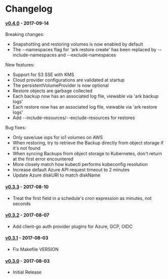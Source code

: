 # Changelog

#### [v0.4.0](https://github.com/heptio/ark/tree/v0.4.0) - 2017-09-14
Breaking changes:
  * Snapshotting and restoring volumes is now enabled by default
  * The --namespaces flag for 'ark restore create' has been replaced by --include-namespaces and
    --exclude-namespaces

New features:
  * Support for S3 SSE with KMS
  * Cloud provider configurations are validated at startup
  * The persistentVolumeProvider is now optional
  * Restore objects are garbage collected
  * Each backup now has an associated log file, viewable via 'ark backup logs'
  * Each restore now has an associated log file, viewable via 'ark restore logs'
  * Add --include-resources/--exclude-resources for restores

Bug fixes:
  * Only save/use iops for io1 volumes on AWS
  * When restoring, try to retrieve the Backup directly from object storage if it's not found
  * When syncing Backups from object storage to Kubernetes, don't return at the first error
    encountered
  * More closely match how kubectl performs kubeconfig resolution
  * Increase default Azure API request timeout to 2 minutes
  * Update Azure diskURI to match diskName

#### [v0.3.3](https://github.com/heptio/ark/tree/v0.3.3) - 2017-08-10
  * Treat the first field in a schedule's cron expression as minutes, not seconds

#### [v0.3.2](https://github.com/heptio/ark/tree/v0.3.2) - 2017-08-07
  * Add client-go auth provider plugins for Azure, GCP, OIDC

#### [v0.3.1](https://github.com/heptio/ark/tree/v0.3.1) - 2017-08-03
  * Fix Makefile VERSION

#### [v0.3.0](https://github.com/heptio/ark/tree/v0.3.0) - 2017-08-03
  * Initial Release
